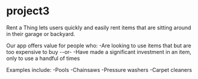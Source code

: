 # project3
Rent a Thing lets users quickly and easily rent items that are sitting around in their garage or backyard. 

Our app offers value for people who:
-Are looking to use items that but are too expensive to buy
--or-
-Have made a significant investment in an item, only to use a handful of times

Examples include:
-Pools
-Chainsaws
-Pressure washers
-Carpet cleaners
